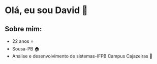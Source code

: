 # Olá, eu sou **David** 👋

## Sobre mim:
* 22 anos ⭐
* Sousa-PB 🏠
* Analise e desenvolvimento de sistemas-IFPB Campus Cajazeiras 📕

